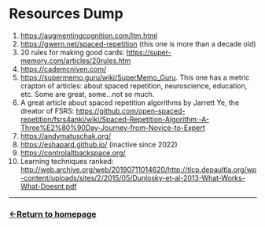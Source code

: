 # Resources Dump

1) https://augmentingcognition.com/ltm.html
2) https://gwern.net/spaced-repetition  (this one is more than a decade old)
3) 20 rules for making good cards: https://super-memory.com/articles/20rules.htm
4) https://cademcniven.com/
5) https://supermemo.guru/wiki/SuperMemo_Guru. This one has a metric crapton of articles: about spaced repetition, neuroscience, education, etc. Some are great, some...not so much.
6) A great article about spaced repetition algorithms by Jarrett Ye, the dreator of FSRS: https://github.com/open-spaced-repetition/fsrs4anki/wiki/Spaced-Repetition-Algorithm:-A-Three%E2%80%90Day-Journey-from-Novice-to-Expert
7) https://andymatuschak.org/
8) https://eshapard.github.io/ (inactive since 2022)
9) https://controlaltbackspace.org/
10) Learning techniques ranked: http://web.archive.org/web/20190711014620/http://tlcp.depaultla.org/wp-content/uploads/sites/2/2015/05/Dunlosky-et-al-2013-What-Works-What-Doesnt.pdf

___
### [←Return to homepage](https://expertium.github.io/)
